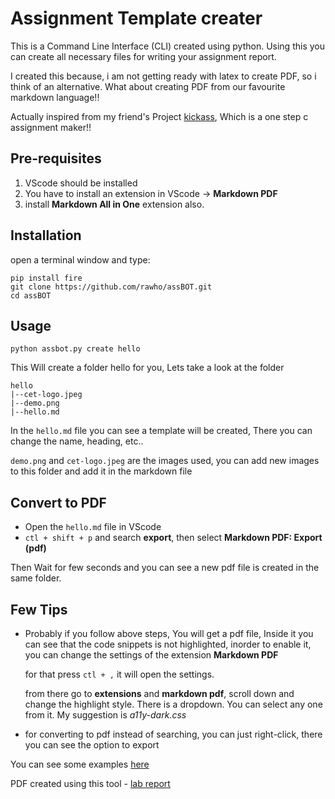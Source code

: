 # Assignment Template creater

This is a Command Line Interface (CLI) created using python. Using this you can create all necessary files for writing your assignment report.

I created this because, i am not getting ready with latex to create PDF, so i think of an alternative. What about creating PDF from our favourite markdown language!!

Actually inspired from my friend's Project [kickass](https://github.com/Roshan-R/kickass), Which is a one step c assignment maker!!

## Pre-requisites
1. VScode should be installed
2. You have to install an extension in VScode -> **Markdown PDF**
3. install **Markdown All in One** extension also. 

## Installation
open a terminal window and type:

    pip install fire
    git clone https://github.com/rawho/assBOT.git
    cd assBOT
    

## Usage
    python assbot.py create hello

This Will create a folder hello for you, Lets take a look at the folder

    hello
    |--cet-logo.jpeg
    |--demo.png
    |--hello.md

In the `hello.md` file you can see  a template will be created, There you can change the name, heading, etc..

`demo.png` and `cet-logo.jpeg` are the images used, you can add new images to this folder and add it in the markdown file

## Convert to PDF
- Open the `hello.md` file in VScode
- `ctl + shift + p` and search **export**, then select **Markdown PDF: Export (pdf)** 

Then Wait for few seconds and you can see a new pdf file is created in the same folder.


## Few Tips
- Probably if you follow above steps, You will get a pdf file, Inside it you can see that the code snippets is not highlighted, inorder to enable it, you can change the settings of the extension **Markdown PDF**
 
    for that press `ctl + ,` it will open the settings.

    from there go to **extensions** and **markdown pdf**, scroll down and  change the highlight style. There is a dropdown. You can select any one from it. My suggestion is *a11y-dark.css*
- for converting to pdf instead of searching, you can just right-click, there you can see the option to export

You can see some examples [here](https://github.com/rawho/assBOT/tree/master/examples)

PDF created using this tool - [lab report](examples/Data_Structures_Lab_Cycle_1/Data_Structures_Lab_Cycle_1.pdf)